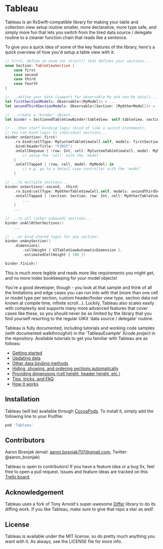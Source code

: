 # Tableau

Tableau is an RxSwift-compatible library for making your table and collection view setup routine smaller, more declarative, more type safe, and
simply more fun that lets you switch from the tired data source / delegate routine to a cleaner function chain that reads like a sentence.

To give you a quick idea of some of the key features of the library, here's a quick overview of how you'd setup a table view with it:

```swift
// First, define an enum (or struct!) that defines your sections...
enum Section: TableViewSection {
    case first
    case second
    case third
    case fourth
}

// ...define your data (support for observable Rx and non-Rx data!)...
let firstSectionModels: Observable<[MyModel]> = ...
let secondThirdSectionModels: Observable<[Section: [MyOtherModel]]> = ...

// ...create a 'binder' object...
let binder = SectionedTableViewBinder(tableView: self.tableView, sectionedBy: Section.self)

// ...then start binding logic (kind of like a switch statement). 
// You can bind logic to individual sections...
binder.onSection(.first)
    .rx.bind(cellType: MyCustomTableViewCell.self, models: firstSectionModels)
    .bind(headerTitle: "FIRST")
    .onCellDequeue { (row: Int, cell: MyCustomTableViewCell, model: MyModel) in // (such type safety!)
        // setup the 'cell' with the 'model'
    }
    .onCellTapped { (row, cell, model: MyModel) in
        // e.g. go to a detail view controller with the 'model'
    }

// ...to multiple sections...
binder.onSections(.second, .third)
    .rx.bind(cellType: MyOtherTableViewCell.self, models: secondThirdSectionModels)
    .onCellTapped { (section: Section, row: Int, cell: MyOtherTableViewCell, model: MyOtherModel) in
        ...
    }
    ...
    
// ...to all (other unbound) sections...
binder.onAllOtherSections()
    ...
    
// ...or bind shared logic for any section!
binder.onAnySection()
    .dimensions(
        .cellHeight { UITableViewAutomaticDimension },
        .estimatedCellHeight { 100 })

binder.finish()
```

This is much more legible and reads more like requirements you might get, and no more index bookkeeping for your model objects!

You're a good developer, though - you look at that sample and think of all the limitations and edge cases you can run into with that (more than
one cell or model type per section, custom header/footer view type, section data not known at compile time, infinite scroll...). Luckily, Tableau
also scales easily with complexity and supports many more advanced features that cover cases like these, so you should never be so limited 
by the library that you find yourself resorting to the regular UIKit 'data source / delegate' routine.

Tableau is fully documented, including tutorials and working code samples (with documented walkthroughs!) in the 'TableauExample' Xcode 
project in the repository. Available tutorials to get you familiar with Tableau are as follows:

- [Getting started](Documentation/1-GettingStarted.md)
- [Updating data](Documentation/2-UpdatingData.md)
- [Other data binding methods](Documentation/3-DataBindingMethods.md)
- [Hiding, showing, and ordering sections automatically](Documentation/4-SectionDisplayBehaviour.md)
- [Providing dimensions (cell height, header height, etc.)](Documentation/6-ProvidingDimensions.md)
- [Tips, tricks, and FAQ](Documentation/7-TipsTricksFAQ.md)
- [How it works](Documentation/8-HowItWorks.md)

## Installation

Tableau (will be) available through [CocoaPods](http://cocoapods.org). To install it, simply add the following line to your Podfile:

```ruby
pod 'Tableau'
```

## Contributors

Aaron Bosnjak (email: aaron.bosnjak707@gmail.com, Twitter: @aaron_bosnjak)

Tableau is open to contributors! If you have a feature idea or a bug fix, feel free to open a pull request. Issues and feature ideas are tracked on
this [Trello board](https://trello.com/b/8knAHovD/tableau).

## Acknowledgement

Tableau uses a fork of Tony Arnold's super-awesome [Differ](https://github.com/tonyarnold/Differ) library to do its diffing work. If you like 
Tableau, make sure to give that repo a star as well!

## License

Tableau is available under the MIT license, so do pretty much anything you want with it. As always, see the LICENSE file for more info.
